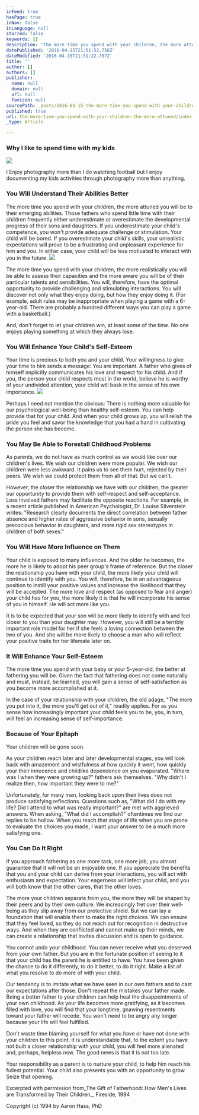 ```yaml
---
inFeed: true
hasPage: true
inNav: false
inLanguage: null
starred: false
keywords: []
description: "The more time you spend with your children, the more attuned you will be to their emerging abilities. Those fathers who spend little time with their children frequently either underestimate or overestimate the developmental progress of their sons and daughters. If you underestimate your child's competence, you won't provide adequate challenge or stimulation. Your child will be bored. If you overestimate your child's skills, your unrealistic expectations will prove to be a frustrating and unpleasant experience for him and you. In either case, your child will be less motivated to interact with you in the future."
datePublished: '2016-04-15T21:51:52.756Z'
dateModified: '2016-04-15T21:51:22.757Z'
title: ''
author: []
authors: []
publisher:
  name: null
  domain: null
  url: null
  favicon: null
sourcePath: _posts/2016-04-15-the-more-time-you-spend-with-your-children-the-more-attuned.md
published: true
url: the-more-time-you-spend-with-your-children-the-more-attuned/index.html
_type: Article

---
```

### Why I like to spend time with my kids
![](https://the-grid-user-content.s3-us-west-2.amazonaws.com/7f4cf99d-a273-4cd6-8e8a-d19cb7326736.jpg)

I Enjoy photography more than I do watching football but I enjoy documenting my kids activities through photography more than anything.

### You Will Understand Their Abilities Better

The more time you spend with your children, the more attuned you will be to their emerging abilities. Those fathers who spend little time with their children frequently either underestimate or overestimate the developmental progress of their sons and daughters. If you underestimate your child's competence, you won't provide adequate challenge or stimulation. Your child will be bored. If you overestimate your child's skills, your unrealistic expectations will prove to be a frustrating and unpleasant experience for him and you. In either case, your child will be less motivated to interact with you in the future.
![](https://the-grid-user-content.s3-us-west-2.amazonaws.com/9e27561e-07ab-426d-a210-aa41b3ebdad4.jpg)

The more time you spend with your children, the more realistically you will be able to assess their capacities and the more aware you will be of their particular talents and sensibilities. You will, therefore, have the optimal opportunity to provide challenging and stimulating interactions. You will discover not only what they enjoy doing, but how they enjoy doing it. (For example, adult rules may be inappropriate when playing a game with a 6-year-old. There are probably a hundred different ways you can play a game with a basketball.)

And, don't forget to let your children win, at least some of the time. No one enjoys playing something at which they always lose.

### You Will Enhance Your Child's Self-Esteem

Your time is precious to both you and your child. Your willingness to give your time to him sends a message: You are important. A father who gives of himself implicitly communicates his love and respect for his child. And if you, the person your child respects most in the world, believe he is worthy of your undivided attention, your child will bask in the sense of his own importance.
![](https://the-grid-user-content.s3-us-west-2.amazonaws.com/9d408637-4cf8-42f5-b77f-b90732ecb63f.jpg)

Perhaps I need not mention the obvious: There is nothing more valuable for our psychological well-being than healthy self-esteem. You can help provide that for your child. And when your child grows up, you will relish the pride you feel and savor the knowledge that you had a hand in cultivating the person she has become.

### You May Be Able to Forestall Childhood Problems

As parents, we do not have as much control as we would like over our children's lives. We wish our children were more popular. We wish our children were less awkward. It pains us to see them hurt, rejected by their peers. We wish we could protect them from all of that. But we can't.

However, the closer the relationship we have with our children, the greater our opportunity to provide them with self-respect and self-acceptance. Less involved fathers may facilitate the opposite reactions. For example, in a recent article published in American Psychologist, Dr. Louise Silverstein writes: "Research clearly documents the direct correlation between father absence and higher rates of aggressive behavior in sons, sexually precocious behavior in daughters, and more rigid sex stereotypes in children of both sexes."

### You Will Have More Influence on Them

Your child is exposed to many influences. And the older he becomes, the more he is likely to adopt his peer group's frame of reference. But the closer the relationship you have with your child, the more likely your child will continue to identify with you. You will, therefore, be in an advantageous position to instill your positive values and increase the likelihood that they will be accepted. The more love and respect (as opposed to fear and anger) your child has for you, the more likely it is that he will incorporate his sense of you in himself. He will act more like you.

It is to be expected that your son will be more likely to identify with and feel closer to you than your daughter may. However, you will still be a terribly important role model for her if she feels a loving connection between the two of you. And she will be more likely to choose a man who will reflect your positive traits for her lifemate later on.

### It Will Enhance Your Self-Esteem

The more time you spend with your baby or your 5-year-old, the better at fathering you will be. Given the fact that fathering does not come naturally and must, instead, be learned, you will gain a sense of self-satisfaction as you become more accomplished at it.

In the case of your relationship with your children, the old adage, "The more you put into it, the more you'll get out of it," readily applies. For as you sense how increasingly important your child feels you to be, you, in turn, will feel an increasing sense of self-importance.

### Because of Your Epitaph

Your children will be gone soon.

As your children reach later and later developmental stages, you will look back with amazement and wistfulness at how quickly it went, how quickly your their innocence and childlike dependence on you evaporated. "Where was I when they were growing up?" fathers ask themselves. "Why didn't I realize then, how important they were to me?"

Unfortunately, for many men, looking back upon their lives does not produce satisfying reflections. Questions such as, "What did I do with my life? Did I attend to what was really important?" are met with aggrieved answers. When asking, "What did I accomplish?" oftentimes we find our replies to be hollow. When you reach that stage of life when you are prone to evaluate the choices you made, I want your answer to be a much more satisfying one.

### You Can Do It Right

If you approach fathering as one more task, one more job, you almost guarantee that it will not be an enjoyable one. If you appreciate the benefits that you and your child can derive from your interactions, you will act with enthusiasm and expectation. Your eagerness will infect your child, and you will both know that the other cares, that the other loves.

The more your children separate from you, the more they will be shaped by their peers and by their own culture. We increasingly fret over their well-being as they slip away from our protective shield. But we can lay a foundation that will enable them to make the right choices. We can ensure that they feel loved, so they do not reach out for recognition in destructive ways. And when they are conflicted and cannot make up their minds, we can create a relationship that invites discussion and is open to guidance.

You cannot undo your childhood. You can never receive what you deserved from your own father. But you are in the fortunate position of seeing to it that your child has the parent he is entitled to have. You have been given the chance to do it differently, to do it better, to do it right. Make a list of what you resolve to do more of with your child.

Our tendency is to imitate what we have seen in our own fathers and to cast our expectations after those. Don't repeat the mistakes your father made. Being a better father to your children can help heal the disappointments of your own childhood. As your life becomes more gratifying, as it becomes filled with love, you will find that your longtime, gnawing resentments toward your father will recede. You won't need to be angry any longer because your life will feel fulfilled.

Don't waste time blaming yourself for what you have or have not done with your children to this point. It is understandable that, to the extent you have not built a closer relationship with your child, you will feel more alienated and, perhaps, helpless now. The good news is that it is not too late.

Your responsibility as a parent is to nurture your child, to help him reach his fullest potential. Your child also presents you with an opportunity to grow. Seize that opening.

Excerpted with permission from_The Gift of Fatherhood: How Men's Lives are Transformed by Their Children_, Fireside, 1994

Copyright (c) 1994 by Aaron Hass, PhD